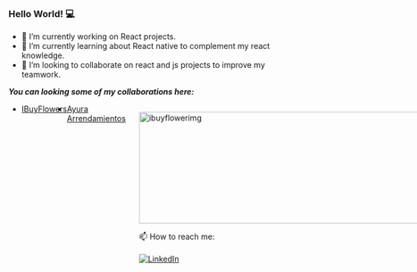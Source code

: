 ### Hello World! :computer:

- 🔭 I’m currently working on React projects.
- 🌱 I’m currently learning about React native to complement my react knowledge.
- 👯 I’m looking to collaborate on react and js projects to improve my teamwork.

<i> <b>You can looking some of my collaborations here: </b></i>

<ul style="display: flex">
    <li><a href="https://app.ibuyflowers.com/"> IBuyFlowers </li>
<li><a href="https://arrendamientosayura.com/#/"> Ayura Arrendamientos </a></li>
<ul/>


<img src="https://sbxcloud.com/www/ibuyflowers/images/logo_background_white.png" width="600" height="200" alt="ibuyflowerimg" />



📫 How to reach me: <br /><br />
<a href="https://www.linkedin.com/in/martin-jose-zuleta-mejia-51601b177/"><img src="https://img.shields.io/badge/LinkedIn--_.svg?style=social&logo=linkedin" alt="LinkedIn"></a>
<!--
**mzuleta4/mzuleta4** is a ✨ _special_ ✨ repository because its `README.md` (this file) appears on your GitHub profile.

Here are some ideas to get you started:

👋
- 🤔 I’m looking for help with ...
- 💬 Ask me about ...
-  ...
- 😄 Pronouns: ...
- ⚡ Fun fact: ...
-->
